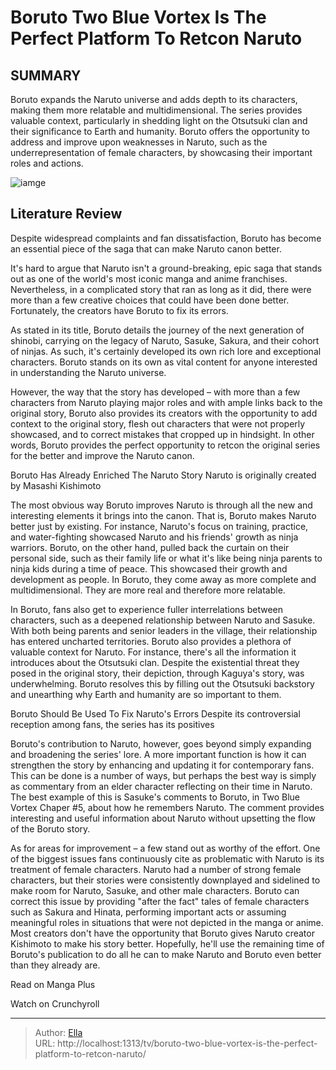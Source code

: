 # Boruto Two Blue Vortex Is The Perfect Platform To Retcon Naruto


## SUMMARY 



  Boruto expands the Naruto universe and adds depth to its characters, making them more relatable and multidimensional.   The series provides valuable context, particularly in shedding light on the Otsutsuki clan and their significance to Earth and humanity.   Boruto offers the opportunity to address and improve upon weaknesses in Naruto, such as the underrepresentation of female characters, by showcasing their important roles and actions.  

![iamge](https://static1.srcdn.com/wordpress/wp-content/uploads/2022/09/Naruto-and-Boruto-Dynamic-Duo.jpg)

## Literature Review
Despite widespread complaints and fan dissatisfaction, Boruto has become an essential piece of the saga that can make Naruto canon better.




It&#39;s hard to argue that Naruto isn&#39;t a ground-breaking, epic saga that stands out as one of the world&#39;s most iconic manga and anime franchises. Nevertheless, in a complicated story that ran as long as it did, there were more than a few creative choices that could have been done better. Fortunately, the creators have Boruto to fix its errors.




As stated in its title, Boruto details the journey of the next generation of shinobi, carrying on the legacy of Naruto, Sasuke, Sakura, and their cohort of ninjas. As such, it&#39;s certainly developed its own rich lore and exceptional characters. Boruto stands on its own as vital content for anyone interested in understanding the Naruto universe.

          

However, the way that the story has developed – with more than a few characters from Naruto playing major roles and with ample links back to the original story, Boruto also provides its creators with the opportunity to add context to the original story, flesh out characters that were not properly showcased, and to correct mistakes that cropped up in hindsight. In other words, Boruto provides the perfect opportunity to retcon the original series for the better and improve the Naruto canon.





 Boruto Has Already Enriched The Naruto Story 
Naruto is originally created by Masashi Kishimoto
          

The most obvious way Boruto improves Naruto is through all the new and interesting elements it brings into the canon. That is, Boruto makes Naruto better just by existing. For instance, Naruto&#39;s focus on training, practice, and water-fighting showcased Naruto and his friends&#39; growth as ninja warriors. Boruto, on the other hand, pulled back the curtain on their personal side, such as their family life or what it&#39;s like being ninja parents to ninja kids during a time of peace. This showcased their growth and development as people. In Boruto, they come away as more complete and multidimensional. They are more real and therefore more relatable.

In Boruto, fans also get to experience fuller interrelations between characters, such as a deepened relationship between Naruto and Sasuke. With both being parents and senior leaders in the village, their relationship has entered uncharted territories. Boruto also provides a plethora of valuable context for Naruto. For instance, there&#39;s all the information it introduces about the Otsutsuki clan. Despite the existential threat they posed in the original story, their depiction, through Kaguya&#39;s story, was underwhelming. Boruto resolves this by filling out the Otsutsuki backstory and unearthing why Earth and humanity are so important to them.






 Boruto Should Be Used To Fix Naruto&#39;s Errors 
Despite its controversial reception among fans, the series has its positives
          

Boruto&#39;s contribution to Naruto, however, goes beyond simply expanding and broadening the series&#39; lore. A more important function is how it can strengthen the story by enhancing and updating it for contemporary fans. This can be done is a number of ways, but perhaps the best way is simply as commentary from an elder character reflecting on their time in Naruto. The best example of this is Sasuke&#39;s comments to Boruto, in Two Blue Vortex Chaper #5, about how he remembers Naruto. The comment provides interesting and useful information about Naruto without upsetting the flow of the Boruto story.

As for areas for improvement – a few stand out as worthy of the effort. One of the biggest issues fans continuously cite as problematic with Naruto is its treatment of female characters. Naruto had a number of strong female characters, but their stories were consistently downplayed and sidelined to make room for Naruto, Sasuke, and other male characters. Boruto can correct this issue by providing &#34;after the fact&#34; tales of female characters such as Sakura and Hinata, performing important acts or assuming meaningful roles in situations that were not depicted in the manga or anime. Most creators don&#39;t have the opportunity that Boruto gives Naruto creator Kishimoto to make his story better. Hopefully, he&#39;ll use the remaining time of Boruto&#39;s publication to do all he can to make Naruto and Boruto even better than they already are.




Read on Manga Plus

Watch on Crunchyroll



---

> Author: [Ella](https://instagram.hk.cn/)  
> URL: http://localhost:1313/tv/boruto-two-blue-vortex-is-the-perfect-platform-to-retcon-naruto/  

